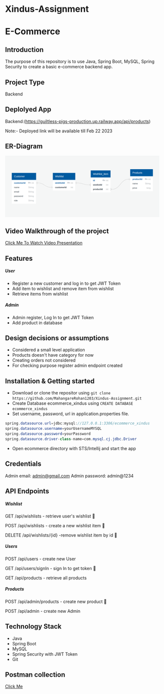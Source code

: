 # Xindus-Assignment

# E-Commerce

## Introduction

The purpose of this repository is to use Java, Spring Boot, MySQL, Spring Security to create a basic e-commerce backend app.

## Project Type

Backend

## Deplolyed App

Backend:(https://guiltless-pigs-production.up.railway.app/api/products)

Note:- Deployed link will be available till Feb 22 2023
<!-- Database: https:// -->

## ER-Diagram

![alt](./ecommerce/src/main/resources/static/ER-Diagram.png)

## Video Walkthrough of the project
[Click Me To Watch Video Presentation](https://drive.google.com/file/d/12qenjoLrB2RIOv1doIJZ_06e7uao_6gf/view?usp=sharing)

## Features

##### User

- Register a new customer and log in to get JWT Token
- Add item to wishlist and remove item from wishlist
- Retrieve items from wishlist

##### Admin

- Admin register, Log In to get JWT Token
- Add product in database

## Design decisions or assumptions

- Considered a small level application
- Products doesn't have category for now
- Creating orders not considered
- For checking purpose register admin endpoint created

## Installation & Getting started

- Download or clone the repositor using `git clone https://github.com/MahangareRohan1203/Xindus-Assignment.git`
- Create Database ecommerce_xindus using `CREATE DATABASE ecommerce_xindus`
- Set username, password, url in application.properties file.

```java
spring.datasource.url=jdbc:mysql://127.0.0.1:3306/ecommerce_xindus
spring.datasource.username=yourUsernameMYSQL
spring.datasource.password=yourPassword
spring.datasource.driver-class-name=com.mysql.cj.jdbc.Driver
```

- Open ecommerce directory with STS/Intellij and start the app

## Credentials

Admin email: admin@gmail.com
Admin password: admin@1234

## API Endpoints

##### Wishlist

GET /api/wishlists - retrieve user's wishlist 🔐

POST /api/wishlists - create a new wishlist item 🔐

DELETE /api/wishlists/{id} -remove wishlist item by id 🔐

##### Users

POST /api/users - create new User

GET /api/users/signIn - sign In to get token 🔐

GET /api/products - retrieve all products

##### Products

POST /api/admin/products - create new product 🔐

POST /api/admin - create new Admin

## Technology Stack

- Java
- Spring Boot
- MySQL
- Spring Security with JWT Token
- Git

## Postman collection

[Click Me](https://www.postman.com/interstellar-moon-315753/workspace/e-commerce-backend/request/24854607-87c19b0a-5db7-439c-88d6-977d62364c71)
